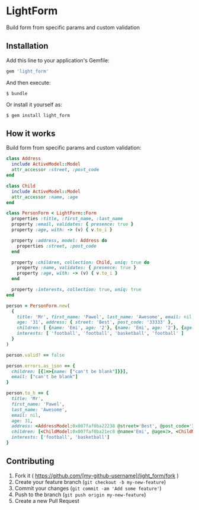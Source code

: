 # LightForm

Build form from specific params and custom validation

## Installation

Add this line to your application's Gemfile:

```ruby
gem 'light_form'
```

And then execute:

    $ bundle

Or install it yourself as:

    $ gem install light_form

## How it works
Build form from specific params and custom validation:

```ruby
class Address
  include ActiveModel::Model
  attr_accessor :street, :post_code
end

class Child
  include ActiveModel::Model
  attr_accessor :name, :age
end

class PersonForm < LightForm::Form
  properties :title, :first_name, :last_name
  property :email, validates: { presence: true }
  property :age, with: -> (v) { v.to_i }

  property :address, model: Address do
    properties :street, :post_code
  end

  property :children, collection: Child, uniq: true do
    property :name, validates: { presence: true }
    property :age, with: -> (v) { v.to_i }
  end

  property :interests, collection: true, uniq: true
end

person = PersonForm.new(
  {
    title: 'Mr', first_name: 'Pawel', last_name: 'Awesome', email: nil,
    age: '31', address: { street: 'Best', post_code: '33333' },
    children: [ {name: 'Emi', age: '2'}, {name: 'Emi', age: '2'}, {age: '2'} ],
    interests: [ 'football', 'football', 'basketball', 'football' ]
  }
)

person.valid? == false

person.errors.as_json == {
  children: [{1=>{name: ["can't be blank"]}}],
  email: ["can't be blank"]
}

person.to_h == {
  title: 'Mr',
  first_name: 'Pawel',
  last_name: 'Awesome',
  email: nil,
  age: 31,
  address: <AddressModel:0x007faf0ba22238 @street='Best', @post_code='33333'>,
  children: [<ChildModel:0x007faf0ba21ec8 @name='Emi', @age=2>, <ChildModel:0x007faf0ba21c70 @name='', @age=2>],
  interests: ['football', 'basketball']
}
```

## Contributing

1. Fork it ( https://github.com/[my-github-username]/light_form/fork )
2. Create your feature branch (`git checkout -b my-new-feature`)
3. Commit your changes (`git commit -am 'Add some feature'`)
4. Push to the branch (`git push origin my-new-feature`)
5. Create a new Pull Request
